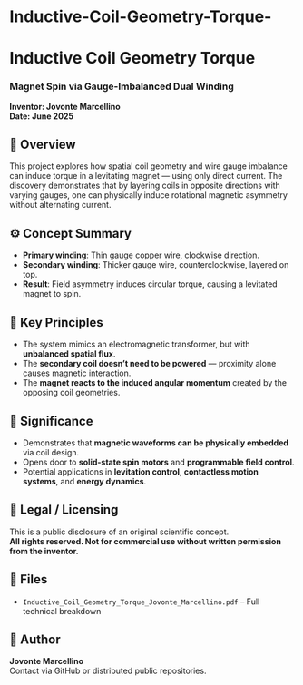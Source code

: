 # Inductive-Coil-Geometry-Torque-

# Inductive Coil Geometry Torque
### Magnet Spin via Gauge-Imbalanced Dual Winding  
**Inventor: Jovonte Marcellino**  
**Date: June 2025**

## 📘 Overview
This project explores how spatial coil geometry and wire gauge imbalance can induce torque in a levitating magnet — using only direct current. The discovery demonstrates that by layering coils in opposite directions with varying gauges, one can physically induce rotational magnetic asymmetry without alternating current.

## ⚙️ Concept Summary
- **Primary winding**: Thin gauge copper wire, clockwise direction.
- **Secondary winding**: Thicker gauge wire, counterclockwise, layered on top.
- **Result**: Field asymmetry induces circular torque, causing a levitated magnet to spin.

## 🧲 Key Principles
- The system mimics an electromagnetic transformer, but with **unbalanced spatial flux**.
- The **secondary coil doesn’t need to be powered** — proximity alone causes magnetic interaction.
- The **magnet reacts to the induced angular momentum** created by the opposing coil geometries.

## 🔬 Significance
- Demonstrates that **magnetic waveforms can be physically embedded** via coil design.
- Opens door to **solid-state spin motors** and **programmable field control**.
- Potential applications in **levitation control**, **contactless motion systems**, and **energy dynamics**.

## 📎 Legal / Licensing
This is a public disclosure of an original scientific concept.  
**All rights reserved. Not for commercial use without written permission from the inventor.**

## 🚀 Files
- `Inductive_Coil_Geometry_Torque_Jovonte_Marcellino.pdf` – Full technical breakdown

## 🔗 Author
**Jovonte Marcellino**  
Contact via GitHub or distributed public repositories.
